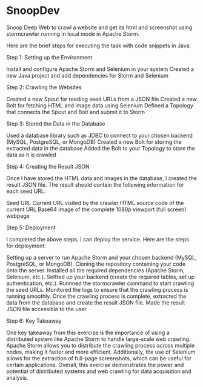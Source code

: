 # SnoopDev
Snoop Deep Web to crawl a website and get its html and screenshot using stormcrawler running in local mode in Apache Storm.

Here are the brief steps for executing the task with code snippets in Java:

Step 1: Setting up the Environment

Install and configure Apache Storm and Selenium in your system
Created a new Java project and add dependencies for Storm and Selenium

Step 2: Crawling the Websites

Created a new Spout for reading seed URLs from a JSON file
Created a new Bolt for fetching HTML and image data using Selenium
Defined a Topology that connects the Spout and Bolt and submit it to Storm

Step 3: Stored the Data in the Database

Used a database library such as JDBC to connect to your chosen backend (MySQL, PostgreSQL, or MongoDB)
Created a new Bolt for storing the extracted data in the database
Added the Bolt to your Topology to store the data as it is crawled


Step 4: Creating the Result JSON

Once I have stored the HTML data and images in the database, I  created the result JSON file. The result should contain the following information for each seed URL:

Seed URL
Current URL visited by the crawler
HTML source code of the current URL
Base64 image of the complete 1080p viewport (full screen) webpage



Step 5: Deployment

I completed the above steps, I can deploy the service. Here are the steps for deployment:

Setting up a server to run Apache Storm and your chosen backend (MySQL, PostgreSQL, or MongoDB).
Cloning the repository containing your code onto the server.
Installed all the required dependencies (Apache Storm, Selenium, etc.).
Settted up your backend (create the required tables, set up authentication, etc.).
Runnned the stormcrawler command to start crawling the seed URLs.
Monitored the logs to ensure that the crawling process is running smoothly.
Once the crawling process is complete, extracted the data from the database and create the result JSON file.
Made the result JSON file accessible to the user.

Step 6: Key Takeaway

One key takeaway from this exercise is the importance of using a distributed system like Apache Storm to handle large-scale web crawling. Apache Storm allows you to distribute the crawling process across multiple nodes, making it faster and more efficient. Additionally, the use of Selenium allows for the extraction of full-page screenshots, which can be useful for certain applications. Overall, this exercise demonstrates the power and potential of distributed systems and web crawling for data acquisition and analysis.
